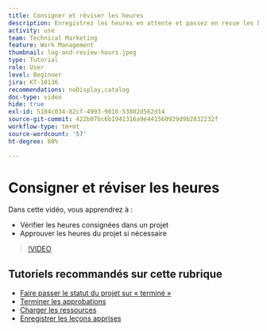 ```yaml
---
title: Consigner et réviser les heures
description: Enregistrez les heures en attente et passez en revue les heures consignées avant de fermer le projet dans  [!DNL  Workfront].
activity: use
team: Technical Marketing
feature: Work Management
thumbnail: log-and-review-hours.jpeg
type: Tutorial
role: User
level: Beginner
jira: KT-10136
recommendations: noDisplay,catalog
doc-type: video
hide: true
exl-id: 5104c034-82cf-4993-9016-53802d562d14
source-git-commit: 422b07bc6b1941316a9e441560929d9b2832232f
workflow-type: tm+mt
source-wordcount: '57'
ht-degree: 80%

---
```


# Consigner et réviser les heures

Dans cette vidéo, vous apprendrez à :

* Vérifier les heures consignées dans un projet
* Approuver les heures du projet si nécessaire

>[!VIDEO](https://video.tv.adobe.com/v/3441069/?quality=12&learn=on)

## Tutoriels recommandés sur cette rubrique

* [Faire passer le statut du projet sur « terminé »](/help/manage-work/projects/change-the-project-status.md)
* [Terminer les approbations](/help/manage-work/close-a-project/complete-approvals.md)
* [Charger les ressources](/help/manage-work/close-a-project/upload-assets.md)
* [Enregistrer les leçons apprises](/help/manage-work/close-a-project/lessons-learned-from-closing-a-project.md)
